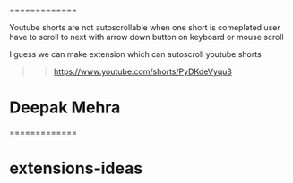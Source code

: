 
=============

Youtube shorts are not autoscrollable when one short is comepleted user have to scroll to next
with arrow down button on keyboard or mouse scroll

I guess we can make extension which can autoscroll youtube shorts 

>> https://www.youtube.com/shorts/PyDKdeVyqu8

# Deepak Mehra

=============
# extensions-ideas
